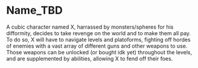 # Name_TBD
 
A cubic character named X, harrassed by monsters/spheres for his difformity,
decides to take revenge on the world and to make them all pay.
To do so, X will have to navigate levels and platoforms, fighting off hordes
of enemies with a vast array of different guns and other weapons to use.
Those weapons can be unlocked (or bought idk yet) throughout the levels,
and are supplemented by abilities, allowing X to fend off their foes.
